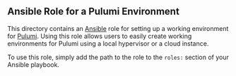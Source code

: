 ## Ansible Role for a Pulumi Environment

This directory contains an [Ansible](https://www.ansible.com/) role for setting up a working environment for [Pulumi](https://pulumi.io). Using this role allows users to easily create working environments for Pulumi using a local hypervisor or a cloud instance.

To use this role, simply add the path to the role to the `roles:` section of your Ansible playbook.
